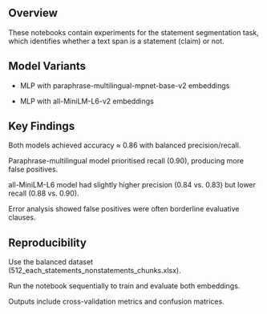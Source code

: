 ## Overview

These notebooks contain experiments for the statement segmentation task, which identifies whether a text span is a statement (claim) or not.

## Model Variants

- MLP with paraphrase-multilingual-mpnet-base-v2 embeddings

- MLP with all-MiniLM-L6-v2 embeddings

## Key Findings

Both models achieved accuracy ≈ 0.86 with balanced precision/recall.

Paraphrase-multilingual model prioritised recall (0.90), producing more false positives.

all-MiniLM-L6 model had slightly higher precision (0.84 vs. 0.83) but lower recall (0.88 vs. 0.90).

Error analysis showed false positives were often borderline evaluative clauses.

## Reproducibility

Use the balanced dataset (512_each_statements_nonstatements_chunks.xlsx).

Run the notebook sequentially to train and evaluate both embeddings.

Outputs include cross-validation metrics and confusion matrices.
